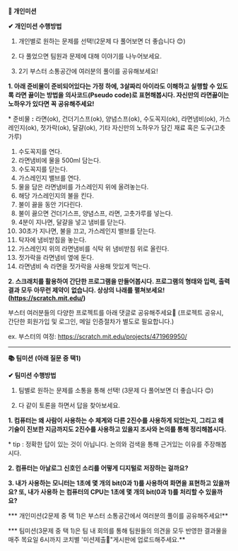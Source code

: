 **📙 개인미션**

 

**✔︎ 개인미션 수행방법**

1. 개인별로 원하는 문제를 선택!(2문제 다 풀어보면 더 좋습니다 😊)

2. 다 풀었으면 팀원과 문제에 대해 이야기를 나누어보세요.

3. 2기 부스터 소통공간에 여러분의 풀이를 공유해보세요! 

 

**1. 아래 준비물이 준비되어있다는 가정 하에, 3살짜리 아이라도 이해하고 실행할 수 있도록 라면 끓이는 방법을 의사코드(Pseudo code)로 표현해봅시다. 자신만의 라면끓이는 노하우가 있다면 꼭 공유해주세요!**

 \* 준비물 **:** 라면(ok), 건더기스프(ok), 양념스프(ok), 수도꼭지(ok), 라면냄비(ok), 가스레인지(ok), 젓가락(ok), 달걀(ok), 기타 자신만의 노하우가 담긴 재료 혹은 도구(고춧가루)



1. 수도꼭지를 연다.
2. 라면냄비에 물을 500ml 담는다.
3. 수도꼭지를 닫는다.
4. 가스레인지 밸브를 연다.
5. 물을 담은 라면냄비를 가스레인지 위에 올려놓는다.
6. 해당 가스레인지의 불을 킨다.
7. 불이 끓을 동안 기다린다.
8. 불이 끓으면 건더기스프, 양념스프, 라면, 고춧가루를 넣는다.
9. 4분이 지나면, 달걀을 넣고 냄비를 닫는다.
10. 30초가 지나면, 불을 끄고, 가스레인지 밸브를 닫는다.
11. 탁자에 냄비받침을 놓는다.
12. 가스레인지 위의 라면냄비를 식탁 위 냄비받침 위로 올린다.
13. 젓가락을 라면냄비 옆에 둔다.
14. 라면냄비 속 라면을 젓가락을 사용해 맛있게 먹는다.




**2. 스크래치를 활용하여 간단한 프로그램을 만들어봅시다. 프로그램의 형태와 입력, 출력 결과 모두 아무런 제약이** **없습니다. 상상의 나래를 펼쳐보세요! (https://scratch.mit.edu/)**



부스터 여러분들의 다양한 프로젝트를 아래 댓글로 공유해주세요🧡 (프로젝트 공유시, 간단한 회원가입 및 로그인, 메일 인증절차가 별도로 필요합니다.)

ex. 부스터의 여정: https://scratch.mit.edu/projects/471969950/

 

 

------

 

 

**📚 팀미션** **(아래 질문 중 택1)**

 

**✔︎ 팀미션 수행방법**

1. 팀별로 원하는 문제를 소통을 통해 선택! (3문제 다 풀어보면 더 좋습니다 😊)

2. 다 같이 토론을 하면서 답을 찾아보세요.

 


**1. 컴퓨터는 왜 사람이 사용하는 수 체계와 다른 2진수를 사용하게 되었는지, 그리고 왜 기술이 진보한 지금까지도 2진수를 사용하고 있을지 조사와 논의를 통해 정리해봅시다.**


\* tip : 정확한 답이 있는 것이 아닙니다. 논의와 검색을 통해 근거있는 이유를 주장해봅시다.

 


**2. 컴퓨터는 아날로그 신호인 소리를 어떻게 디지털로 저장하는 걸까요?**

 

 

**3. 내가 사용하는 모니터는 1초에 몇 개의 bit(0과 1)를 사용하여 화면을 표현하고 있을까요? 또, 내가 사용하 는 컴퓨터의 CPU는 1초에 몇 개의 bit(0과 1)를 처리할 수 있을까요?**



 



*** 개인미션(2문제 중 택 1)은 부스터 소통공간에서 여러분의 풀이를 공유해주세요!**

*** 팀미션(3문제 중 택 1)은 팀 내 회의를 통해 팀원들의 의견을 모두 반영한 결과물을 매주 목요일 6시까지 코치별 '미션제출📝"게시판에 업로드해주세요.**

 